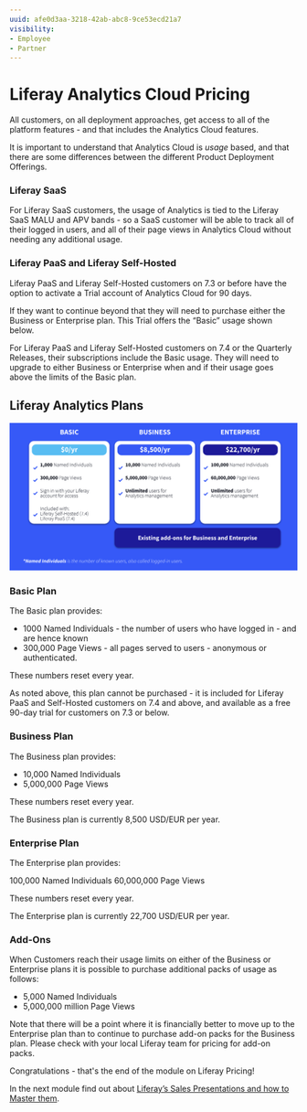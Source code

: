 ```yaml
---
uuid: afe0d3aa-3218-42ab-abc8-9ce53ecd21a7
visibility: 
- Employee
- Partner
---
```


# Liferay Analytics Cloud Pricing

All customers, on all deployment approaches, get access to all of the platform features - and that includes the Analytics Cloud features.

It is important to understand that Analytics Cloud is *usage* based, and that there are some differences between the different Product Deployment Offerings.

### Liferay SaaS

For Liferay SaaS customers, the usage of Analytics is tied to the Liferay SaaS MALU and APV bands - so a SaaS customer will be able to track all of their logged in users, and all of their page views in Analytics Cloud without needing any additional usage.

### Liferay PaaS and Liferay Self-Hosted

Liferay PaaS and Liferay Self-Hosted customers on 7.3 or before have the option to activate a Trial account of Analytics Cloud for 90 days.

If they want to continue beyond that they will need to purchase either the Business or Enterprise plan. This Trial offers the “Basic” usage shown below.

For Liferay PaaS and Liferay Self-Hosted customers on 7.4 or the Quarterly Releases, their subscriptions include the Basic usage. They will need to upgrade to either Business or Enterprise when and if their usage goes above the limits of the Basic plan.

## Liferay Analytics Plans 

![The pricing model for Liferay Analytics includes two plans which can be purchased: Business, and Enterprise.](./liferay-pricing-analytics/images/01.png)

### Basic Plan

The Basic plan provides:

* 1000 Named Individuals - the number of users who have logged in - and are hence known
* 300,000 Page Views - all pages served to users - anonymous or authenticated. 

These numbers reset every year.

As noted above, this plan cannot be purchased - it is included for Liferay PaaS and Self-Hosted customers on 7.4 and above, and available as a free 90-day trial for customers on 7.3 or below. 

### Business Plan

The Business plan provides:

* 10,000 Named Individuals
* 5,000,000 Page Views

These numbers reset every year.

The Business plan is currently 8,500 USD/EUR per year.

### Enterprise Plan

The Enterprise plan provides:

100,000 Named Individuals
60,000,000 Page Views

These numbers reset every year.

The Enterprise plan is currently 22,700 USD/EUR per year.

### Add-Ons

When Customers reach their usage limits on either of the Business or Enterprise plans it is possible to purchase additional packs of usage as follows:

* 5,000 Named Individuals
* 5,000,000 million Page Views 

Note that there will be a point where it is financially better to move up to the Enterprise plan than to continue to purchase add-on packs for the Business plan. Please check with your local Liferay team for pricing for add-on packs.

Congratulations - that's the end of the module on Liferay Pricing!

In the next module find out about [Liferay’s Sales Presentations and how to Master them](../liferay-sales-presentations.md).